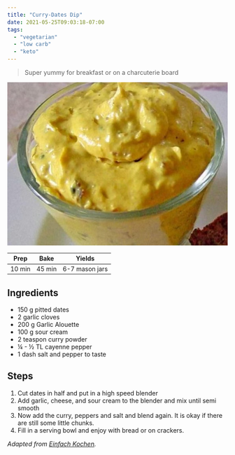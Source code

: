 ```yaml
---
title: "Curry-Dates Dip"
date: 2021-05-25T09:03:18-07:00
tags:
  - "vegetarian"
  - "low carb"
  - "keto"
---
```


> Super yummy for breakfast or on a charcuterie board 

<div class="figure">

![Granola](/images/Datteldip.jpg)

</div>


| Prep   | Bake | Yields |
| :----: | :----: | :----: |
| 10 min | 45 min | 6-7 mason jars |

## Ingredients

- 150 g pitted dates
- 2 garlic cloves
- 200 g Garlic Alouette 
- 100 g sour cream
- 2 teaspon curry powder
- ¼ - ½ TL cayenne pepper
- 1 dash salt and pepper to taste

## Steps

1. Cut dates in half and put in a high speed blender
1. Add garlic, cheese, and sour cream to the blender and mix until semi smooth
1. Now add the curry, peppers and salt and blend again. It is okay if there are still some little chunks.
1. Fill in a serving bowl and enjoy with bread or on crackers.


_Adapted from [Einfach Kochen](https://www.einfachkochen.de/rezepte/dattel-curry-dip-cremig-blitzschnell-fertig)._
